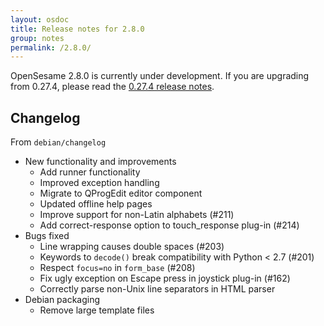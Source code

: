 ```yaml
---
layout: osdoc
title: Release notes for 2.8.0
group: notes
permalink: /2.8.0/
---
```


OpenSesame 2.8.0 is currently under development. If you are upgrading from 0.27.4, please read the [0.27.4 release notes][].

## Changelog 

From `debian/changelog`

  * New functionality and improvements
    - Add runner functionality
    - Improved exception handling
    - Migrate to QProgEdit editor component
    - Updated offline help pages
    - Improve support for non-Latin alphabets (#211)
    - Add correct-response option to touch_response plug-in (#214)
  * Bugs fixed
    - Line wrapping causes double spaces (#203)
    - Keywords to `decode()` break compatibility with Python < 2.7 (#201)
    - Respect `focus=no` in `form_base` (#208)
    - Fix ugly exception on Escape press in joystick plug-in (#162)
    - Correctly parse non-Unix line separators in HTML parser
  * Debian packaging
    - Remove large template files 

[0.27.4 release notes]: /notes/0.27
